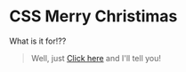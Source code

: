 # CSS Merry Christimas

What is it for!??

> Well, just [Click here](https://vanderleisilva.github.io/christmas-css/demo) and I'll tell you!

